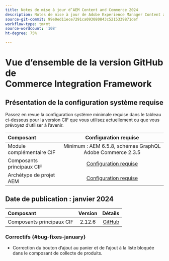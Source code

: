 ```yaml
---
title: Notes de mise à jour d’AEM Content and Commerce 2024
description: Notes de mise à jour de Adobe Experience Manager Content and Commerce 2024.
source-git-commit: 99e0ed11ece7291ca093080843c5215339871def
workflow-type: tm+mt
source-wordcount: '108'
ht-degree: 75%

---
```


# Vue d’ensemble de la version GitHub de Commerce Integration Framework

## Présentation de la configuration système requise

Passez en revue la configuration système minimale requise dans le tableau ci-dessous pour la version CIF que vous utilisez actuellement ou que vous prévoyez d’utiliser à l’avenir.

| Composant | Configuration requise |
|:-------|:-----------------------------------------------------------------------------------------------:|
| Module complémentaire CIF | Minimum : AEM 6.5.8, schémas GraphQL Adobe Commerce 2.3.5 |
| Composants principaux CIF | [Configuration requise](https://github.com/adobe/aem-core-cif-components/blob/master/VERSIONS.md) |
| Archétype de projet AEM | [Configuration requise](https://github.com/adobe/aem-project-archetype/blob/master/VERSIONS.md) |

## Date de publication : janvier 2024

| Composant | Version | Détails |
|:-------|:-------:|-----------------------------------------------------------------------------------------------------------:|
| Composants principaux CIF | 2.12.6 | [GitHub](https://github.com/adobe/aem-core-cif-components/releases/tag/core-cif-components-reactor-2.12.6) |

### Correctifs {#bug-fixes-january}

* Correction du bouton d’ajout au panier et de l’ajout à la liste bloquée dans le composant de collecte de produits.
